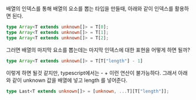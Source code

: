 배열의 인덱스를 통해 배열의 요소를 뽑는 타입을 만들때, 아래와 같이 인덱스를 활용하면 된다.

```typescript
type Array<T extends unknown[]> = T[0];
type Array<T extends unknown[]> = T[1];
type Array<T extends unknown[]> = T[2];
```

그러면 배열의 마지막 요소를 뽑는데는 마지막 인덱스에 대한 표현을 어떻게 하면 될까?

```typescript
type Array<T extends unknown[]> = T[T["length"] - 1]

```

이렇게 하면 될것 같지만, typescript에서는 - + 이런 연산이 불가능하다.
그래서 아래와 같이 unknown 값을 배열에 넣고 length 를 넣어준다.

```typescript
type Last<T extends unknown[]> = [unknown, ...T][T["length"]];
```
